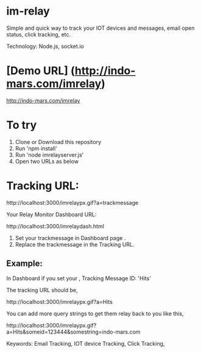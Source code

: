 # im-relay

Simple and quick way to track your  IOT devices and messages,  email open status,  click tracking, etc. 

Technology: Node.js, socket.io

# [Demo URL] (http://indo-mars.com/imrelay)

 http://indo-mars.com/imrelay

# To try
1. Clone or Download this repository
2. Run 'npm install'
3. Run 'node imrelayserver.js'
4. Open two URLs as below

# Tracking URL:

http://localhost:3000/imrelaypx.gif?a=trackmessage 

Your Relay Monitor Dashboard URL:

http://localhost:3000/imrelaydash.html

1. Set your trackmessage in Dashboard page . 
2. Replace the trackmessage in the Tracking URL.

## Example:
In Dashboard if you set your ,
Tracking Message ID: 'Hits'

The tracking URL should be,

http://localhost:3000/imrelaypx.gif?a=Hits 

You can add more query strings to get them relay back to you like this,

http://localhost:3000/imrelaypx.gif?a=Hits&someid=123444&somestring=indo-mars.com


Keywords:
Email Tracking, IOT device Tracking, Click Tracking,  

